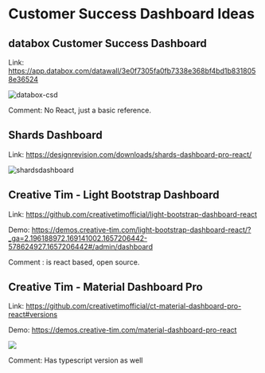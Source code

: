 # Customer Success Dashboard Ideas

## databox Customer Success Dashboard

Link: https://app.databox.com/datawall/3e0f7305fa0fb7338e368bf4bd1b8318058e36524

![databox-csd](https://github.com/fame-odoo/OdooSalesDashboard/blob/CSD-Ideas/img/iShot_2022-07-07_11.09.10.png?raw=true)

Comment: No React, just a basic reference.

## Shards Dashboard

Link: https://designrevision.com/downloads/shards-dashboard-pro-react/

![shardsdashboard](https://designrevision.com/app/uploads/edd/shards-dashboard-pro-react-feat-img-1.jpg)


## Creative Tim - Light Bootstrap Dashboard

Link: https://github.com/creativetimofficial/light-bootstrap-dashboard-react

Demo: https://demos.creative-tim.com/light-bootstrap-dashboard-react/?_ga=2.196188972.169141002.1657206442-578624927.1657206442#/admin/dashboard

Comment : is react based, open source.

## Creative Tim - Material Dashboard Pro 

Link: https://github.com/creativetimofficial/ct-material-dashboard-pro-react#versions

Demo: https://demos.creative-tim.com/material-dashboard-pro-react

![](https://github.com/fame-odoo/OdooSalesDashboard/blob/CSD-Ideas/img/iShot_2022-07-07_11.21.15?raw=true)

Comment: Has typescript version as well

